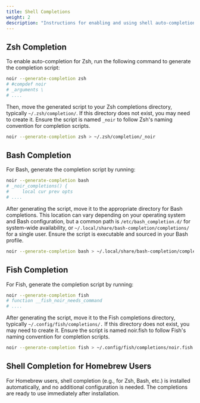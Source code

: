 ```yaml
---
title: Shell Completions
weight: 2
description: "Instructions for enabling and using shell auto-completion features with Noir in Zsh and other shells"
---
```


## Zsh Completion

To enable auto-completion for Zsh, run the following command to generate the completion script:

```bash
noir --generate-completion zsh
# #compdef noir
# _arguments \
# ....
```

Then, move the generated script to your Zsh completions directory, typically `~/.zsh/completion/`. If this directory does not exist, you may need to create it. Ensure the script is named `_noir` to follow Zsh's naming convention for completion scripts.

```bash
noir --generate-completion zsh > ~/.zsh/completion/_noir
```

## Bash Completion

For Bash, generate the completion script by running:

```bash
noir --generate-completion bash
# _noir_completions() {
#     local cur prev opts
# ....
```

After generating the script, move it to the appropriate directory for Bash completions. This location can vary depending on your operating system and Bash configuration, but a common path is `/etc/bash_completion.d/` for system-wide availability, or `~/.local/share/bash-completion/completions/` for a single user. Ensure the script is executable and sourced in your Bash profile.

```bash
noir --generate-completion bash > ~/.local/share/bash-completion/completions/noir
```

## Fish Completion

For Fish, generate the completion script by running:

```bash
noir --generate-completion fish
# function __fish_noir_needs_command
# ....
```

After generating the script, move it to the Fish completions directory, typically `~/.config/fish/completions/.` If this directory does not exist, you may need to create it. Ensure the script is named noir.fish to follow Fish's naming convention for completion scripts.

```bash
noir --generate-completion fish > ~/.config/fish/completions/noir.fish
```

## Shell Completion for Homebrew Users

For Homebrew users, shell completion (e.g., for Zsh, Bash, etc.) is installed automatically, and no additional configuration is needed. The completions are ready to use immediately after installation.